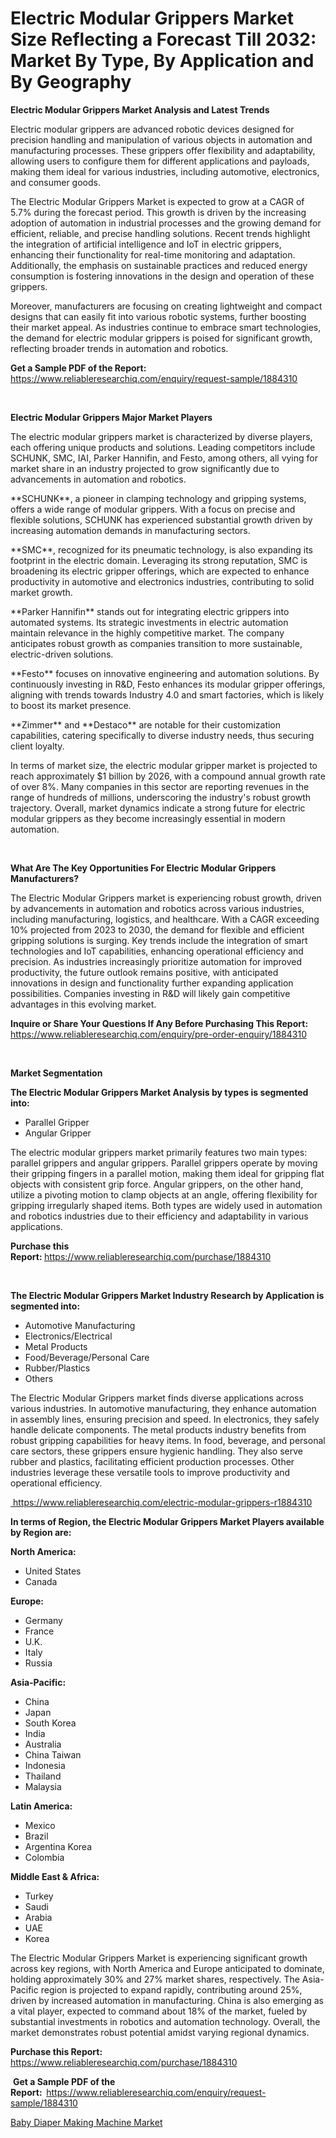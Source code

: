 <p><h1>Electric Modular Grippers Market Size Reflecting a Forecast Till 2032: Market By Type, By Application and By Geography</h1></p><p><strong>Electric Modular Grippers Market Analysis and Latest Trends</strong></p>
<p><p>Electric modular grippers are advanced robotic devices designed for precision handling and manipulation of various objects in automation and manufacturing processes. These grippers offer flexibility and adaptability, allowing users to configure them for different applications and payloads, making them ideal for various industries, including automotive, electronics, and consumer goods.</p><p>The Electric Modular Grippers Market is expected to grow at a CAGR of 5.7% during the forecast period. This growth is driven by the increasing adoption of automation in industrial processes and the growing demand for efficient, reliable, and precise handling solutions. Recent trends highlight the integration of artificial intelligence and IoT in electric grippers, enhancing their functionality for real-time monitoring and adaptation. Additionally, the emphasis on sustainable practices and reduced energy consumption is fostering innovations in the design and operation of these grippers.</p><p>Moreover, manufacturers are focusing on creating lightweight and compact designs that can easily fit into various robotic systems, further boosting their market appeal. As industries continue to embrace smart technologies, the demand for electric modular grippers is poised for significant growth, reflecting broader trends in automation and robotics.</p></p>
<p><strong>Get a Sample PDF of the Report:&nbsp;</strong> <a href="https://www.reliableresearchiq.com/enquiry/request-sample/1884310?utm_campaign=2276&utm_medium=2&utm_source=Github&utm_content=ia&utm_term=01032025&utm_id=electric-modular-grippers">https://www.reliableresearchiq.com/enquiry/request-sample/1884310</a></p>
<p>&nbsp;</p>
<p><strong>Electric Modular Grippers Major Market Players</strong></p>
<p><p>The electric modular grippers market is characterized by diverse players, each offering unique products and solutions. Leading competitors include SCHUNK, SMC, IAI, Parker Hannifin, and Festo, among others, all vying for market share in an industry projected to grow significantly due to advancements in automation and robotics.</p><p>**SCHUNK**, a pioneer in clamping technology and gripping systems, offers a wide range of modular grippers. With a focus on precise and flexible solutions, SCHUNK has experienced substantial growth driven by increasing automation demands in manufacturing sectors. </p><p>**SMC**, recognized for its pneumatic technology, is also expanding its footprint in the electric domain. Leveraging its strong reputation, SMC is broadening its electric gripper offerings, which are expected to enhance productivity in automotive and electronics industries, contributing to solid market growth.</p><p>**Parker Hannifin** stands out for integrating electric grippers into automated systems. Its strategic investments in electric automation maintain relevance in the highly competitive market. The company anticipates robust growth as companies transition to more sustainable, electric-driven solutions.</p><p>**Festo** focuses on innovative engineering and automation solutions. By continuously investing in R&D, Festo enhances its modular gripper offerings, aligning with trends towards Industry 4.0 and smart factories, which is likely to boost its market presence.</p><p>**Zimmer** and **Destaco** are notable for their customization capabilities, catering specifically to diverse industry needs, thus securing client loyalty.</p><p>In terms of market size, the electric modular gripper market is projected to reach approximately $1 billion by 2026, with a compound annual growth rate of over 8%. Many companies in this sector are reporting revenues in the range of hundreds of millions, underscoring the industry's robust growth trajectory. Overall, market dynamics indicate a strong future for electric modular grippers as they become increasingly essential in modern automation.</p></p>
<p>&nbsp;</p>
<p><strong>What Are The Key Opportunities For Electric Modular Grippers Manufacturers?</strong></p>
<p><p>The Electric Modular Grippers market is experiencing robust growth, driven by advancements in automation and robotics across various industries, including manufacturing, logistics, and healthcare. With a CAGR exceeding 10% projected from 2023 to 2030, the demand for flexible and efficient gripping solutions is surging. Key trends include the integration of smart technologies and IoT capabilities, enhancing operational efficiency and precision. As industries increasingly prioritize automation for improved productivity, the future outlook remains positive, with anticipated innovations in design and functionality further expanding application possibilities. Companies investing in R&D will likely gain competitive advantages in this evolving market.</p></p>
<p><strong>Inquire or Share Your Questions If Any Before Purchasing This Report:</strong> <a href="https://www.reliableresearchiq.com/enquiry/pre-order-enquiry/1884310?utm_campaign=2276&utm_medium=2&utm_source=Github&utm_content=ia&utm_term=01032025&utm_id=electric-modular-grippers">https://www.reliableresearchiq.com/enquiry/pre-order-enquiry/1884310</a></p>
<p>&nbsp;</p>
<p><strong>Market Segmentation</strong></p>
<p><strong>The Electric Modular Grippers Market Analysis by types is segmented into:</strong></p>
<p><ul><li>Parallel Gripper</li><li>Angular Gripper</li></ul></p>
<p><p>The electric modular grippers market primarily features two main types: parallel grippers and angular grippers. Parallel grippers operate by moving their gripping fingers in a parallel motion, making them ideal for gripping flat objects with consistent grip force. Angular grippers, on the other hand, utilize a pivoting motion to clamp objects at an angle, offering flexibility for gripping irregularly shaped items. Both types are widely used in automation and robotics industries due to their efficiency and adaptability in various applications.</p></p>
<p><strong>Purchase this Report:&nbsp;</strong><a href="https://www.reliableresearchiq.com/purchase/1884310?utm_campaign=2276&utm_medium=2&utm_source=Github&utm_content=ia&utm_term=01032025&utm_id=electric-modular-grippers">https://www.reliableresearchiq.com/purchase/1884310</a></p>
<p>&nbsp;</p>
<p><strong>The Electric Modular Grippers Market Industry Research by Application is segmented into:</strong></p>
<p><ul><li>Automotive Manufacturing</li><li>Electronics/Electrical</li><li>Metal Products</li><li>Food/Beverage/Personal Care</li><li>Rubber/Plastics</li><li>Others</li></ul></p>
<p><p>The Electric Modular Grippers market finds diverse applications across various industries. In automotive manufacturing, they enhance automation in assembly lines, ensuring precision and speed. In electronics, they safely handle delicate components. The metal products industry benefits from robust gripping capabilities for heavy items. In food, beverage, and personal care sectors, these grippers ensure hygienic handling. They also serve rubber and plastics, facilitating efficient production processes. Other industries leverage these versatile tools to improve productivity and operational efficiency.</p></p>
<p><a href="https://www.reliableresearchiq.com/electric-modular-grippers-r1884310?utm_campaign=2276&utm_medium=2&utm_source=Github&utm_content=ia&utm_term=01032025&utm_id=electric-modular-grippers">&nbsp;https://www.reliableresearchiq.com/electric-modular-grippers-r1884310</a></p>
<p><strong>In terms of Region, the Electric Modular Grippers Market Players available by Region are:</strong></p>
<p>
    <p> <strong> North America: </strong>
        <ul>
            <li>United States</li>
            <li>Canada</li>
        </ul>
        </p> 
    <p> <strong> Europe: </strong>
        <ul>
            <li>Germany</li>
            <li>France</li>
            <li>U.K.</li>
            <li>Italy</li>
            <li>Russia</li>
        </ul>
        </p> 
    <p> <strong> Asia-Pacific: </strong>
        <ul>
            <li>China</li>
            <li>Japan</li>
            <li>South Korea</li>
            <li>India</li>
            <li>Australia</li>
            <li>China Taiwan</li>
            <li>Indonesia</li>
            <li>Thailand</li>
            <li>Malaysia</li>
        </ul>
        </p> 
    <p> <strong> Latin America: </strong>
        <ul>
            <li>Mexico</li>
            <li>Brazil</li>
            <li>Argentina Korea</li>
            <li>Colombia</li>
        </ul>
        </p> 
    <p> <strong> Middle East & Africa: </strong>
        <ul>
            <li>Turkey</li>
            <li>Saudi</li>
            <li>Arabia</li>
            <li>UAE</li>
            <li>Korea</li>
        </ul>
    </p>
    </p>
<p><p>The Electric Modular Grippers Market is experiencing significant growth across key regions, with North America and Europe anticipated to dominate, holding approximately 30% and 27% market shares, respectively. The Asia-Pacific region is projected to expand rapidly, contributing around 25%, driven by increased automation in manufacturing. China is also emerging as a vital player, expected to command about 18% of the market, fueled by substantial investments in robotics and automation technology. Overall, the market demonstrates robust potential amidst varying regional dynamics.</p></p>
<p><strong>Purchase this Report: </strong><a href="https://www.reliableresearchiq.com/purchase/1884310?utm_campaign=2276&utm_medium=2&utm_source=Github&utm_content=ia&utm_term=01032025&utm_id=electric-modular-grippers">https://www.reliableresearchiq.com/purchase/1884310</a></p>
<p>&nbsp;<strong>Get a Sample PDF of the Report:&nbsp;&nbsp;</strong><a href="https://www.reliableresearchiq.com/enquiry/request-sample/1884310?utm_campaign=2276&utm_medium=2&utm_source=Github&utm_content=ia&utm_term=01032025&utm_id=electric-modular-grippers">https://www.reliableresearchiq.com/enquiry/request-sample/1884310</a></p>
<p><strong></strong></p>
<p><p><a href="https://github.com/dmitriyvo6rog/Market-Research-Report-List-1/blob/main/baby-diaper-making-machine-market.md?utm_campaign=2276&utm_medium=2&utm_source=Github&utm_content=ia&utm_term=01032025&utm_id=electric-modular-grippers">Baby Diaper Making Machine Market</a></p></p>